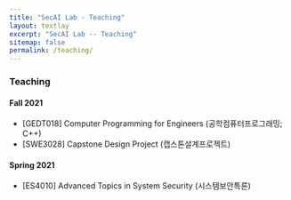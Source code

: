 ```yaml
---
title: "SecAI Lab - Teaching"
layout: textlay
excerpt: "SecAI Lab -- Teaching"
sitemap: false
permalink: /teaching/
---
```


### Teaching

#### Fall 2021
* [GEDT018] Computer Programming for Engineers (공학컴퓨터프로그래밍; C++)
* [SWE3028] Capstone Design Project (캡스톤설계프로젝트)

#### Spring 2021
* [ES4010] Advanced Topics in System Security (시스템보안특론) 
